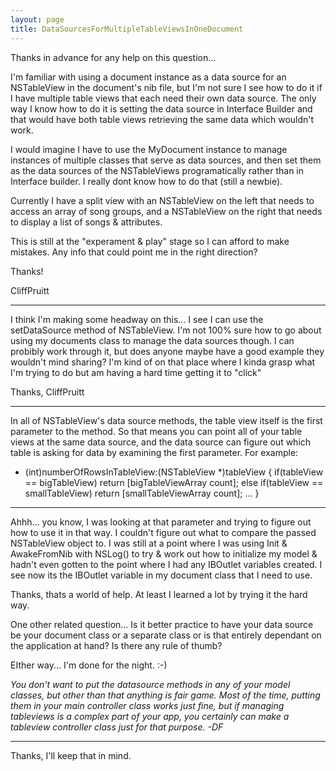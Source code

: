 ```yaml
---
layout: page
title: DataSourcesForMultipleTableViewsInOneDocument
---
```




Thanks in advance for any help on this question...

I'm familiar with using a document instance as a data source for an NSTableView in the document's nib file, but I'm not sure I see how to do it if I have multiple table views that each need their own data source.  The only way I know how to do it is setting the data source in Interface Builder and that would have both table views retrieving the same data which wouldn't work.

I would imagine I have to use the MyDocument instance to manage instances of multiple classes that serve as data sources, and then set them as the data sources of the NSTableViews programatically rather than in Interface builder.  I really dont know how to do that (still a newbie).

Currently I have a split view with an NSTableView on the left that needs to access an array of song groups, and a NSTableView on the right that needs to display a list of songs & attributes.

This is still at the "experament & play" stage so I can afford to make mistakes.  Any info that could point me in the right direction?

Thanks!

CliffPruitt

----

I think I'm making some headway on this... I see I can use the setDataSource method of NSTableView.  I'm not 100% sure how to go about using my documents class to manage the data sources though.  I can probibly work through it, but does anyone maybe have a good example they wouldn't mind sharing?  I'm kind of on that place where I kinda grasp what I'm trying to do but am having a hard time getting it to "click"

Thanks,
CliffPruitt

----

In all of NSTableView's data source methods, the table view itself is the first parameter to the method. So that means you can point all of your table views at the same data source, and the data source can figure out which table is asking for data by examining the first parameter. For example:

    
- (int)numberOfRowsInTableView:(NSTableView *)tableView {
   if(tableView == bigTableView)
      return [bigTableViewArray count];
   else if(tableView == smallTableView)
      return [smallTableViewArray count];
   ...
}

----

Ahhh...  you know, I was looking at that parameter and trying to figure out how to use it in that way.  I couldn't figure out what to compare the passed NSTableView object to.  I was still at a point where I was using Init & AwakeFromNib with NSLog() to try & work out how to initialize my model & hadn't even gotten to the point where I had any IBOutlet variables created.  I see now its the IBOutlet variable in my document class that I need to use.

Thanks, thats a world of help.  At least I learned a lot by trying it the hard way.

One other related question...  Is it better practice to have your data source be your document class or a separate class or is that entirely dependant on the application at hand?  Is there any rule of thumb?

EIther way... I'm done for the night.  :-)

*You don't want to put the datasource methods in any of your model classes, but other than that anything is fair game. Most of the time, putting them in your main controller class works just fine, but if managing tableviews is a complex part of your app, you certainly can make a tableview controller class just for that purpose. -DF*

----

Thanks, I'll keep that in mind.

